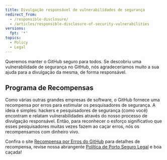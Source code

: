```yaml
---
title: Divulgação responsável de vulnerabilidades de segurança
redirect_from:
  - /responsible-disclosure/
  - /articles/responsible-disclosure-of-security-vulnerabilities
versions:
  fpt: '*'
topics:
  - Policy
  - Legal
---
```


Queremos manter o GitHub seguro para todos. Se descobriu uma vulnerabilidade de segurança no GitHub, nós agradeceríamos muito a sua ajuda para a divulgação da mesma, de forma responsável.

## Programa de Recompensas

Como várias outras grandes empresas de software, o GitHub fornece uma recompensa por erros para estimular os pesquisadores de segurança. A ideia é simples: hackers e pesquisadores de segurança (como você) encontram e relatam vulnerabilidades através do nosso processo de divulgação responsável. Então, para reconhecer o esforço significativo que esses pesquisadores muitas vezes fazem ao caçar erros, nós os recompensamos com dinheiro vivo.

Confira o site [Recompensa por Erros do GitHub](https://bounty.github.com) para detalhes de recompensa, revise nossa abrangente [Política de Porto Seguro Legal](/articles/github-bug-bounty-program-legal-safe-harbor) e boa caçada!
